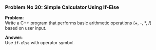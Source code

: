 ### Problem No 30: Simple Calculator Using If-Else

**Problem:**  
Write a C++ program that performs basic arithmetic operations (+, -, *, /) based on user input.

**Answer:**  
Use `if-else` with operator symbol.
